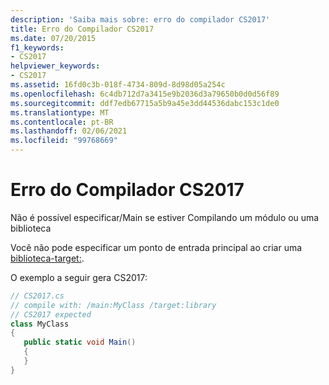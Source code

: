 ```yaml
---
description: 'Saiba mais sobre: erro do compilador CS2017'
title: Erro do Compilador CS2017
ms.date: 07/20/2015
f1_keywords:
- CS2017
helpviewer_keywords:
- CS2017
ms.assetid: 16fd0c3b-018f-4734-809d-8d98d05a254c
ms.openlocfilehash: 6c4db712d7a3415e9b2036d3a79650b0d0d56f89
ms.sourcegitcommit: ddf7edb67715a5b9a45e3dd44536dabc153c1de0
ms.translationtype: MT
ms.contentlocale: pt-BR
ms.lasthandoff: 02/06/2021
ms.locfileid: "99768669"
---
```

# <a name="compiler-error-cs2017"></a>Erro do Compilador CS2017

Não é possível especificar/Main se estiver Compilando um módulo ou uma biblioteca  
  
 Você não pode especificar um ponto de entrada principal ao criar uma [biblioteca-target:](../language-reference/compiler-options/target-library-compiler-option.md).  
  
 O exemplo a seguir gera CS2017:  
  
```csharp  
// CS2017.cs  
// compile with: /main:MyClass /target:library  
// CS2017 expected  
class MyClass  
{  
   public static void Main()  
   {  
   }  
}  
```
